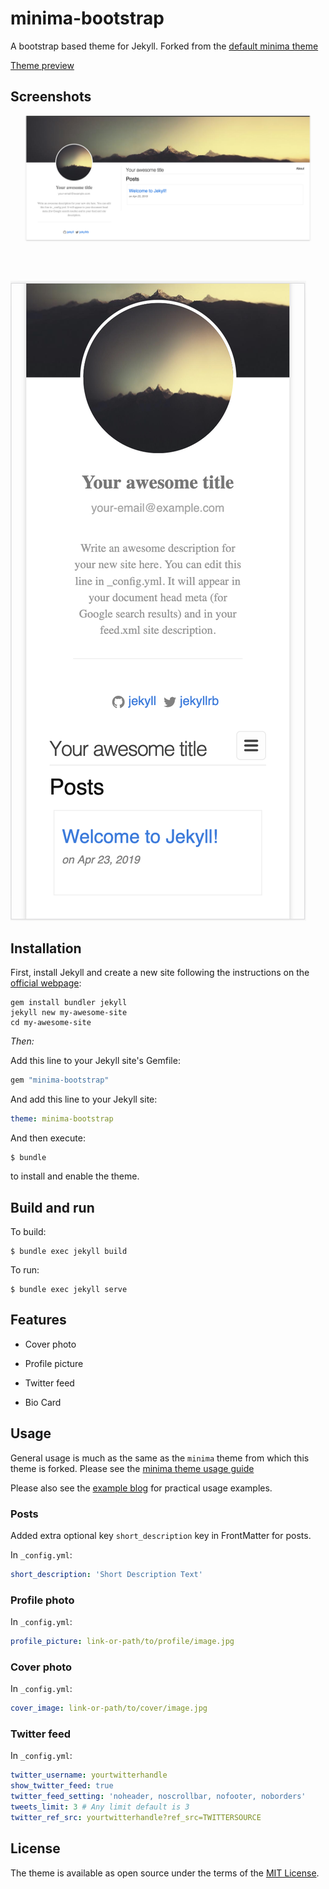 # minima-bootstrap

A bootstrap based theme for Jekyll. Forked from the [default minima theme](https://github.com/Jekyll/minima)

[Theme preview](http://sohairahmad.s3-website-us-east-1.amazonaws.com/)

## Screenshots

![Desktop screenshot](screenshot.png)
![Mobile screenshot](screenshot-mobile.png)

## Installation

First, install Jekyll and create a new site following the instructions on the [official webpage](https://jekyllrb.com/):

    gem install bundler jekyll
    jekyll new my-awesome-site
    cd my-awesome-site

*Then:*

Add this line to your Jekyll site's Gemfile:

```ruby
gem "minima-bootstrap"
```

And add this line to your Jekyll site:

```yaml
theme: minima-bootstrap
```

And then execute:

    $ bundle

to install and enable the theme.

## Build and run

To build:

    $ bundle exec jekyll build

To run:

    $ bundle exec jekyll serve

## Features

* Cover photo

* Profile picture

* Twitter feed

* Bio Card

## Usage

General usage is much as the same as the `minima` theme from which this theme is forked.
Please see the [minima theme usage guide](https://github.com/jekyll/minima/blob/master/README.md#usage)

Please also see the [example blog](https://github.com/Sohair63/sohair-ahmad-blog) for practical usage examples.


### Posts

Added extra optional key `short_description` key in FrontMatter for posts.

In `_config.yml`:

```yaml
short_description: 'Short Description Text'
```

### Profile photo

In `_config.yml`:

```yaml
profile_picture: link-or-path/to/profile/image.jpg
```

### Cover photo

In `_config.yml`:

```yaml
cover_image: link-or-path/to/cover/image.jpg
```

### Twitter feed

In `_config.yml`:

```yaml
twitter_username: yourtwitterhandle
show_twitter_feed: true
twitter_feed_setting: 'noheader, noscrollbar, nofooter, noborders'
tweets_limit: 3 # Any limit default is 3
twitter_ref_src: yourtwitterhandle?ref_src=TWITTERSOURCE
```
<!-- 
### Fork me

Shows a GitHub 'fork me' link in the top corner of the page, as
well as a link in the footer.

In `_config.yml`:

```yaml
fork_me_url: https://example.com
show_fork_me: true
``` -->

## License

The theme is available as open source under the terms of the [MIT License](http://opensource.org/licenses/MIT).
